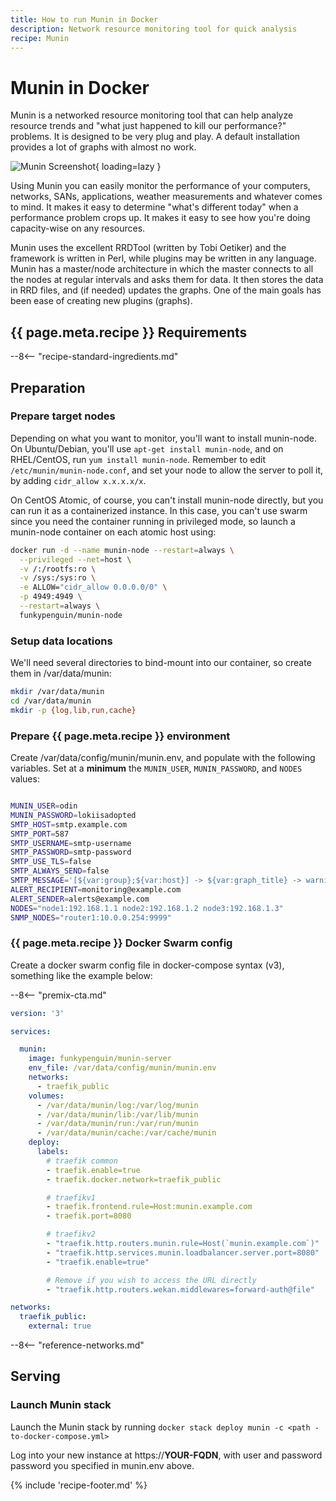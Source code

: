 ```yaml
---
title: How to run Munin in Docker
description: Network resource monitoring tool for quick analysis
recipe: Munin
---
```


# Munin in Docker

Munin is a networked resource monitoring tool that can help analyze resource trends and "what just happened to kill our performance?" problems. It is designed to be very plug and play. A default installation provides a lot of graphs with almost no work.

![Munin Screenshot](../images/munin.png){ loading=lazy }

Using Munin you can easily monitor the performance of your computers, networks, SANs, applications, weather measurements and whatever comes to mind. It makes it easy to determine "what's different today" when a performance problem crops up. It makes it easy to see how you're doing capacity-wise on any resources.

Munin uses the excellent ​RRDTool (written by Tobi Oetiker) and the framework is written in Perl, while plugins may be written in any language. Munin has a master/node architecture in which the master connects to all the nodes at regular intervals and asks them for data. It then stores the data in RRD files, and (if needed) updates the graphs. One of the main goals has been ease of creating new plugins (graphs).

## {{ page.meta.recipe }} Requirements

--8<-- "recipe-standard-ingredients.md"

## Preparation

### Prepare target nodes

Depending on what you want to monitor, you'll want to install munin-node. On Ubuntu/Debian, you'll use `apt-get install munin-node`, and on RHEL/CentOS, run `yum install munin-node`. Remember to edit `/etc/munin/munin-node.conf`, and set your node to allow the server to poll it, by adding `cidr_allow x.x.x.x/x`.

On CentOS Atomic, of course, you can't install munin-node directly, but you can run it as a containerized instance. In this case, you can't use swarm since you need the container running in privileged mode, so launch a munin-node container on each atomic host using:

```bash
docker run -d --name munin-node --restart=always \
  --privileged --net=host \
  -v /:/rootfs:ro \
  -v /sys:/sys:ro \
  -e ALLOW="cidr_allow 0.0.0.0/0" \
  -p 4949:4949 \
  --restart=always \
  funkypenguin/munin-node
```

### Setup data locations

We'll need several directories to bind-mount into our container, so create them in /var/data/munin:

```bash
mkdir /var/data/munin
cd /var/data/munin
mkdir -p {log,lib,run,cache}
```

### Prepare {{ page.meta.recipe }} environment

Create /var/data/config/munin/munin.env, and populate with the following variables. Set at a **minimum** the `MUNIN_USER`, `MUNIN_PASSWORD`, and `NODES` values:

```bash

MUNIN_USER=odin
MUNIN_PASSWORD=lokiisadopted
SMTP_HOST=smtp.example.com
SMTP_PORT=587
SMTP_USERNAME=smtp-username
SMTP_PASSWORD=smtp-password
SMTP_USE_TLS=false
SMTP_ALWAYS_SEND=false
SMTP_MESSAGE='[${var:group};${var:host}] -> ${var:graph_title} -> warnings: ${loop<,>:wfields  ${var:label}=${var:value}} / criticals: ${loop<,>:cfields  ${var:label}=${var:value}}'
ALERT_RECIPIENT=monitoring@example.com
ALERT_SENDER=alerts@example.com
NODES="node1:192.168.1.1 node2:192.168.1.2 node3:192.168.1.3"
SNMP_NODES="router1:10.0.0.254:9999"
```

### {{ page.meta.recipe }} Docker Swarm config

Create a docker swarm config file in docker-compose syntax (v3), something like the example below:

--8<-- "premix-cta.md"

```yaml
version: '3'

services:

  munin:
    image: funkypenguin/munin-server
    env_file: /var/data/config/munin/munin.env
    networks:
      - traefik_public
    volumes:
      - /var/data/munin/log:/var/log/munin
      - /var/data/munin/lib:/var/lib/munin
      - /var/data/munin/run:/var/run/munin
      - /var/data/munin/cache:/var/cache/munin
    deploy:
      labels:
        # traefik common
        - traefik.enable=true
        - traefik.docker.network=traefik_public

        # traefikv1
        - traefik.frontend.rule=Host:munin.example.com
        - traefik.port=8080     

        # traefikv2
        - "traefik.http.routers.munin.rule=Host(`munin.example.com`)"
        - "traefik.http.services.munin.loadbalancer.server.port=8080"
        - "traefik.enable=true"

        # Remove if you wish to access the URL directly
        - "traefik.http.routers.wekan.middlewares=forward-auth@file"

networks:
  traefik_public:
    external: true
```

--8<-- "reference-networks.md"

## Serving

### Launch Munin stack

Launch the Munin stack by running `docker stack deploy munin -c <path -to-docker-compose.yml>`

Log into your new instance at https://**YOUR-FQDN**, with user and password password you specified in munin.env above.

[^1]: If you wanted to expose the Munin UI directly, you could remove the traefik-forward-auth from the design.

{% include 'recipe-footer.md' %}
